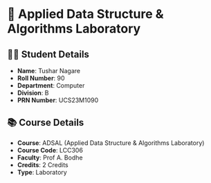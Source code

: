 # 📘 Applied Data Structure & Algorithms Laboratory

## 👨‍🎓 Student Details
- **Name**: Tushar Nagare  
- **Roll Number**: 90  
- **Department**: Computer  
- **Division**: B  
- **PRN Number**: UCS23M1090

## 📚 Course Details
- **Course**: ADSAL (Applied Data Structure & Algorithms Laboratory)  
- **Course Code**: LCC306  
- **Faculty**: Prof A. Bodhe  
- **Credits**: 2 Credits  
- **Type**: Laboratory  

